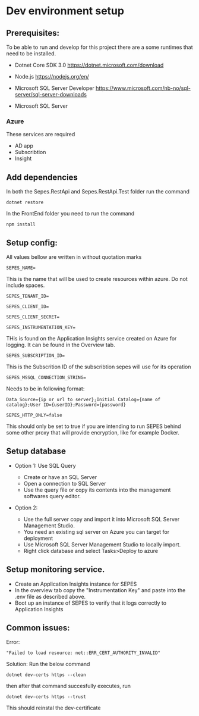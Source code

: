 # Dev environment setup

## Prerequisites:

To be able to run and develop for this project there are a some runtimes that need to be installed.

* Dotnet Core SDK 3.0 https://dotnet.microsoft.com/download

* Node.js https://nodejs.org/en/

* Microsoft SQL Server Developer https://www.microsoft.com/nb-no/sql-server/sql-server-downloads

* Microsoft SQL Server

### Azure
These services are required
* AD app 
* Subscribtion
* Insight



## Add dependencies

In both the Sepes.RestApi and Sepes.RestApi.Test folder run the command 
```
dotnet restore
```

In the FrontEnd folder you need to run the command 
```
npm install
```


## Setup config:

All values bellow are written in without quotation marks
```
SEPES_NAME=
```
This is the name that will be used to create resources within azure. Do not include spaces.
```
SEPES_TENANT_ID=            
```
```
SEPES_CLIENT_ID=            
```
```
SEPES_CLIENT_SECRET=        
```
```
SEPES_INSTRUMENTATION_KEY=  
```
THis is found on the Application Insights service created on Azure for logging. It can be found in the Overview tab.
```
SEPES_SUBSCRIPTION_ID=      
```
This is the Subscrition ID of the subscribtion sepes will use for its operation
```
SEPES_MSSQL_CONNECTION_STRING=
```
Needs to be in following format: 
```
Data Source={ip or url to server};Initial Catalog={name of catalog};User ID={userID};Password={password}
```
```
SEPES_HTTP_ONLY=false
```
This should only be set to true if you are intending to run SEPES behind some other proxy that will provide encryption, like for example Docker.

    
## Setup database
* Option 1: Use SQL Query
    * Create or have an SQL Server
    * Open a connection to SQL Server
    * Use the query file or copy its contents into the management softwares query editor.

* Option 2:
    * Use the full server copy and import it into Microsoft SQL Server Management Studio.
    * You need an existing sql server on Azure you can target for deployment
    * Use Microsoft SQL Server Management Studio to locally import.
    * Right click database and select Tasks>Deploy to azure

## Setup monitoring service.
* Create an Application Insights instance for SEPES
* In the overview tab copy the "Instrumentation Key" and paste into the .env file as described above.
* Boot up an instance of SEPES to verify that it logs correctly to Application Insights
## Common issues:

Error: 
```
"Failed to load resource: net::ERR_CERT_AUTHORITY_INVALID"
```
Solution:
Run the below command
```
dotnet dev-certs https --clean
```
then after that command succesfully executes, run
```
dotnet dev-certs https --trust
```
This should reinstal the dev-certificate